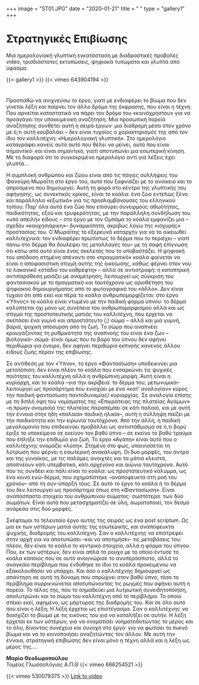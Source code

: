 +++
image = "ST01.JPG"
date = "2020-01-21"
title = " "
type = "gallery1"
+++

# Στρατηγικές Επιβίωσης 

Μια ημερολογιακή γλυπτική εγκατάσταση με διαδραστικές προβολές video, τρισδιάστατες εκτυπώσεις, ψηφιακά τυπώματα και γλυπτά από ύφασμα.

{{< gallery1 >}} 
{{< vimeo 643904194 >}}
#

Προσπαθώ να ανιχνεύσω το έργο, γιατί με ενδιαφέρει το βίωμα που δεν γίνεται λέξη και παίρνει τον άλλο δρόμο της έκφρασης, που είναι η τέχνη. Που αρνείται καταστατικά να πάρει τον δρόμο του «κοινόχρηστου» για να  προαγάγει την υποκειμενική αναζήτηση. Μια προσωπική πορεία αναζήτησης συνθέτει αυτή η σειρά έργων· μια διαδρομή μέσα στον χρόνο με ό,τι αυτή κουβαλάει – δεν είναι τυχαίος ο χαρακτηρισμός της από τον ίδιο τον καλλιτέχνη: «Ημερολογιακή γλυπτική». Στο ημερολόγιο καταγράφει κανείς αυτό αυτό που θέλει να μείνει, αυτό που είναι  σημαντικό· και είναι σημαντικό, γιατί αποτυπώνει μια εσωτερική κίνηση. Με τη διαφορά ότι το συγκεκριμένο ημερολόγιο αντί για λέξεις έχει γλυπτά…

H συμπλοκή ανθρώπου και ζώου είναι από τις πάγιες συλλήψεις του Φανούρη Μωραΐτη στο έργο του, αυτό που ξαφνιάζει με το ανοίκειο και το απρόσμενο που δημιουργεί. Αυτή τη φορά στο κέντρο της γλυπτικής του αφήγησης, ως συνεκτικός κρίκος, είναι το κοάλα: ένα ζώο εντελώς ξένο και παράλληλα «εξωτικό» για τις προσλαμβάνουσες του ελληνικού τοπίου. Παρ’ όλα αυτά ένα ζώο που επισύρει συνειρμούς αθωότητας, παιδικότητας, εξού και τρυφερότητας, με την παράλληλη συνδήλωση του «υπό απειλή» είδους – στο έργο με τον Ομπάμα  το κοάλα εμφανίζει μια –σχεδόν «καυχησιάρικη»– δυναμικότητα, ακριβώς λόγω της «ισχυρής» προστασίας του. Ο Μωραΐτης το εξερευνά καταρχήν για να το οικειωθεί καλλιτεχνικά: τον ενδιαφέρει πρωτίστως το δέρμα που το περιέχει – γιατί πάνω στο δέρμα θα δουλέψει τις μεταλλαγές του– με τη σαφή επίγνωση ότι κάτω από αυτό είναι ένας σκελετός που το υποβαστάζει. Η ψηφιακή του απόδοση στημένη απέναντι στο «πραγματικό» κοάλα φαίνεται να είναι η αποφασιστική στιγμή αυτής της οικείωσης, καθώς φέρνει στον νου το λακανικό «στάδιο του καθρέφτη» – αλλά σε αντιστροφή: η κατοπτρική αντιπαράθεση  μοιάζει με αναμέτρηση, λειτουργεί ως σύγκριση του φαντασιακού με το πραγματικό και ταυτόχρονα ως οριοθέτηση του ψηφιακού δημιουργήματος από το φωτογραφικό του «άλλο». Δεν είναι τυχαίο ότι από εκεί και πέρα το κοάλα ανθρωπομορφίζεται: στο έργο «Ύπνος» το κοάλα είναι ντυμένο με την παιδική φόρμα ύπνου· το δέρμα καλύπτεται όχι μόνο ως συνέπεια του ανθρωπομορφισμού αλλά και ως στίγμα της προστατευτικής ματιάς του καλλιτέχνη, που έρχεται να σκεπάσει ένα γυμνό και απροστάτευτο (;) σώμα – αλλά και μια γυμνή, βαριά, ψυχική απόσυρση από τη ζωή. Το σώμα που αναπνέει κραυγάζοντας τη ρυθμικότητα της αναπνοής του είναι ένα ζων –βιολογικό– σώμα· είναι όμως που το βαρύ του ύπνου δεν αφήνει περιθώρια για όνειρο, δεν αφήνει περιθώριο εκπνοής κανενός άλλου είδους ζωής πέραν της επιβίωσης.   

Σε αντίθεση με τον «Ύπνο», το έργο «Φαντασίωση» υποδεικνύει μια μετατόπιση: δεν είναι πλέον το κοάλα που ενσαρκώνει τις ψυχικές ποιότητες του καλλιτέχνη αλλά η ανθρώπινη μορφή. Αυτή είναι η κυρίαρχη, και το κοάλα –για την ακρίβεια: το δέρμα του, μετωνυμικά– λειτουργεί ως προσάρτημα που ενισχύει με ένα «κατ’ αναλογίαν» κύρος την παιδική φαντασίωση παντοδυναμίας/ κυριαρχίας. Σε αναλογία επίσης με τη διπλή όψη του νομίσματος της «Επικράτειας της πλατείας Αγάμων» –η πρώην ονομασία της πλατείας παραπέμπει σε κάτι παλαιό, και με αυτή την έννοια στην ήδη «παλαιά» παιδική ηλικία–, αυτή η σύλληψη παίζει με την παιδικότητα και την ειρωνία ταυτόχρονα. Από την άλλη, η παιδική μεγαλομανία που επιδεικνύει προβάλλει ως αντιστάθμισμα  σε ό,τι βαρύ έριξε το υποκείμενο σε εκείνον τον βαθύ ύπνο – σε εκείνο το βαθύ τραύμα που έπληξε την επιθυμία για ζωή. 
Το έργο «Αγάπη» είναι αυτό που ο καλλιτέχνης ονομάζει «λύση». Στημένο στο φως, υπαινίσσεται τη λύτρωση που φέρνει η εσωτερική ανακάλυψη. Οι δυο μορφές, του άντρα και της γυναίκας, με τις παλάμες ανοιχτές και τα μάτια κλειστά, αποπνέουν κάτι υπερβατικό,  κάτι αρχέγονο και αιώνιο ταυτόχρονα. Αυτό που τις συνδέει και πάλι είναι το κοάλα: ως προστατευτικό κάλυμμα, ως ένα κοινό εγώ-δέρμα, που σχηματίστηκε –ανάποφευκτα στη ροή του χρόνου– από τη συν-ύπαρξή τους. Σε αυτό το έργο το κοάλα ή το δέρμα του δεν λειτουργεί ως προσάρτημα όπως στη «Φαντασίωση». Είναι αναπόσπαστο στοιχείο του ανθρώπινου σώματος· σωστότερα: των δύο σωμάτων. Είναι αυτό που μετασχηματίζει σε ύλη, σωματοποιεί, τον δεσμό ανάμεσα στις δύο μορφές.

Σκέφτομαι το τελευταίο έργο αυτής της σειράς ως ένα post scriptum. Ως μια εκ των υστέρων ματιά αυτής της εσωτερικής, και ανάποφευκτα ψυχικής, διαδρομής του καλλιτέχνη. Σαν ο καλλιτέχνης να επιστρέφει στην αρχή για να αποτυπώσει –και να αποτιμήσει– τις μεταβάσεις του: πλέον, δεν είναι το κοάλα το κεντρικό στοιχείο,  αλλά η φόρμα του ύπνου. Που, εκ των υστέρων, δεν είναι απλά το ρούχο με το οποίο έντυσε το κοάλα κάποιος που σε αυτό αναγνώρισε το ανυπεράσπιστο, αλλά το αναγκαίο περίβλημα που ενδύθηκε το ίδιο το κοάλα προκειμένου να εξακολουθήσει να υπάρχει. Και όσο ο καλλιτέχνης δημιουργεί ως απάντηση σε αυτή τη δύναμη που σπρώχνει στον βαθύ ύπνο, τόσο το περίβλημα συρρικνώνεται αποτυπώνοντας τις ρωγμές που αφήνει αυτή  η πορεία. Το τέλος της, που το σημαδεύει μια λυτρωτική συνειδητοποίηση, απολυτρώνει και το σώμα του καλλιτέχνη από το περίβλημα. Το οποίο στέκει εκεί, αφημένο, ως μάρτυρας της διαδρομής του.
Και σε όλο αυτό πού είναι η λέξη; Η λέξη έρχεται ως επιστέγασμα. Σαν ο καλλιτέχνης να διασχίζει το βίωμα με τις εικόνες του για να καταλήξει σε αυτήν. Η λέξη έρχεται εκ των υστέρων, για να ονοματίσει νοηματοδοτώντας το μέρος και το όλο, δίνοντας συνέχεια και συνοχή στο έργο· για να φωτίσει το πυκνό βίωμα και να το κοινοποιήσει αναζητώντας τον άλλον. Με αυτή την έννοια, στρατηγική επιβίωσης δεν είναι μόνο η τέχνη αλλά και η λέξη ως μέρος της….   

**Μαρία Θεοδωροπούλου**  
Τομέας Γλωσσολόγιας Α.Π.Θ
{{< vimeo 686254521 >}}
 
{{< vimeo 530079375 >}}
[Link to video](https://vimeo.com/530079375) 


